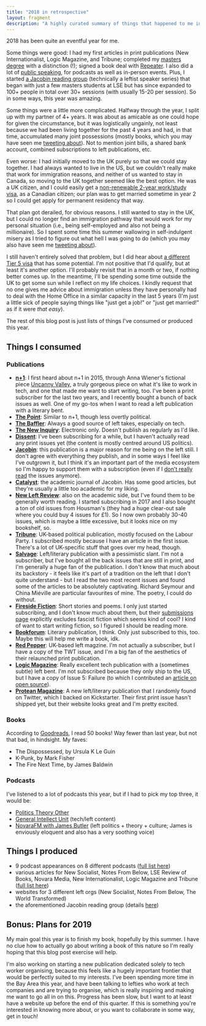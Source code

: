 ```yaml
---
title: "2018 in retrospective"
layout: fragment
description: "A highly curated summary of things that happened to me in 2018."
---
```


2018 has been quite an eventful year for me.

Some things were good: I had my first articles in print publications (New Internationalist, Logic Magazine, and Tribune; completed my [masters degree](/lse) with a distinction (!); signed a book deal with [Repeater](https://repeaterbooks.com/). I also did a lot of [public speaking](/speaking), for podcasts as well as in-person events. Plus, I started [a Jacobin reading group](/reading-group) (technically a leftist speaker series) that began with just a few masters students at LSE but has since expanded to 100+ people in total over 30+ sessions (with usually 15-20 per session). So in some ways, this year was amazing.

Some things were a little more complicated. Halfway through the year, I split up with my partner of 4+ years. It was about as amicable as one could hope for given the circumstance, but it was logistically ungainly, not least because we had been living together for the past 4 years and had, in that time, accumulated many joint possessions (mostly books, which you may have seen me [tweeting about](https://twitter.com/dellsystem/status/1008284898052984832)). Not to mention joint bills, a shared bank account, combined subscriptions to left publications, etc.

Even worse: I had initially moved to the UK purely so that we could stay together. I had always wanted to live in the US, but we couldn't really make that work for immigration reasons, and neither of us wanted to stay in Canada, so moving to the UK together seemed like the best option. He was a UK citizen, and I could easily get a [non-renewable 2-year work/study visa](https://medium.com/@fawnaxiao/getting-a-tier-5-youth-mobility-visa-to-the-uk-as-a-canadian-american-daaa7b43e709), as a Canadian citizen; our plan was to get married sometime in year 2 so I could get apply for permanent residency that way.

That plan got derailed, for obvious reasons. I still wanted to stay in the UK, but I could no longer find an immigration pathway that would work for my personal situation (i.e., being self-employed and also not being a millionaire). So I spent some time this summer wallowing in self-indulgent misery as I tried to figure out what hell I was going to do (which you may also have seen me [tweeting about](https://twitter.com/dellsystem/status/1031618652888395778)).

I still haven't entirely solved that problem, but I did hear about [a different Tier 5 visa](https://www.gov.uk/tier-5-temporary-worker-creative-and-sporting-visa) that has some potential. I'm not positive that I'd qualify, but at least it's another option. I'll probably revisit that in a month or two, if nothing better comes up. In the meantime, I'll be spending some time outside the UK to get some sun while I reflect on my life choices. I kindly request that no one gives me advice about immigration unless they have personally had to deal with the Home Office in a similar capacity in the last 5 years (I'm just a little sick of people saying things like "just get a job!" or "just get married!" as if it were _that easy_).

The rest of this blog post is just lists of things I've consumed or produced this year.

## Things I consumed

### Publications

* [**n+1**](https://nplusonemag.com): I first heard about n+1 in 2015, through Anna Wiener's fictional piece [Uncanny Valley](https://nplusonemag.com/issue-25/on-the-fringe/uncanny-valley/), a truly gorgeous piece on what it's like to work in tech, and one that made me want to start writing, too. I've been a print subscriber for the last two years, and I recently bought a bunch of back issues as well. One of my go-tos when I want to read a left publication with a literary bent.
* [**The Point**](https://thepointmag.com): Similar to n+1, though less overtly political.
* [**The Baffler**](https://thebaffler.com/): Always a good source of left takes, especially on tech.
* [**The New Inquiry**](https://thenewinquiry.com/): Electronic only. Doesn't publish as regularly as I'd like.
* [**Dissent**](https://www.dissentmagazine.org): I've been subscribing for a while, but I haven't actually read any print issues yet (the content is mostly centred around US politics).
* [**Jacobin**](https://www.jacobinmag.com/): this publication is a major reason for me being on the left still. I don't agree with everything they publish, and in some ways I feel like I've outgrown it, but I think it's an important part of the media ecosystem so I'm happy to support them with a subscription (even if I [don't really read](https://twitter.com/dellsystem/status/1073900947724779520) the issues anymore).
* [**Catalyst**](https://catalyst-journal.com/): the academic journal of Jacobin. Has some good articles, but they're usually a little too academic for my liking.
* [**New Left Review**](https://newleftreview.org): also on the academic side, but I've found them to be generally worth reading. I started subscribing in 2017 and I also bought a ton of old issues from Housman's (they had a huge clear-out sale where you could buy 4 issues for £1). So I now own probably 30-40 issues, which is maybe a little excessive, but it looks nice on my bookshelf, so.
* [**Tribune**](https://tribunemag.co.uk/): UK-based political publication, mostly focused on the Labour Party. I subscribed mostly because I have an article in the first issue. There's a lot of UK-specific stuff that goes over my head, though.
* [**Salvage**](http://salvage.zone/): Left/literary publication with a pessimistic slant. I'm not a subscriber, but I've bought all the back issues that are still in print, and I'm generally a huge fan of the publication. I don't know that much about its backstory - it feels like it's part of a tradition on the left that I don't quite understand - but I read the two most recent issues and found some of the articles to be absolutely captivating. Richard Seymour and China Miéville are particular favourites of mine. The poetry, I could do without.
* [**Fireside Fiction**](https://firesidefiction.com): Short stories and poems. I only just started subscribing, and I don't know much about them, but their [submissions page](https://firesidefiction.com/submissions) explicitly excludes fascist fiction which seems kind of cool? I kind of want to start writing fiction, so I figured I should be reading more.
* [**Bookforum**](https://bookforum.com/): Literary publication, I think. Only just subscribed to this, too. Maybe this will help me write a book, idk.
* [**Red Pepper**](https://www.redpepper.org.uk/): UK-based left magzine. I'm not actually a subscriber, but I have a copy of the TWT issue, and I'm a big fan of the aesthetics of their relaunched print publication.
* [**Logic Magazine**](https://logicmag.io/): Really excellent tech publication with a (sometimes subtle) left bent. I'm not subscribed because they only ship to the US, but I have a copy of Issue 5: Failure (to which I contributed an [article on open source](https://logicmag.io/05-freedom-isnt-free/)).
* [**Protean Magazine**](https://proteanmag.com/): A new left/literary publication that I randomly found on Twitter, which I backed on Kickstarter. Their first print issue hasn't shipped yet, but their website looks great and I'm pretty excited.

### Books

According to [Goodreads](https://www.goodreads.com/user/year_in_books/2018/60292716), I read 50 books! Way fewer than last year, but not that bad, in hindsight. My faves:

* The Dispossessed, by Ursula K Le Guin
* K-Punk, by Mark Fisher
* The Fire Next Time, by James Baldwin

### Podcasts

I've listened to a lot of podcasts this year, but if I had to pick my top three, it would be:

* [Politics Theory Other](https://soundcloud.com/poltheoryother)
* [General Intellect Unit](https://soundcloud.com/poltheoryother) (tech/left content)
* [NovaraFM with James Butler](https://novaramedia.com/tag/james-butler/) (left politics + theory + culture; James is enviously eloquent and also has a very soothing voice)

## Things I produced

* 9 podcast appearances on 8 different podcasts ([full list here](/speaking/#podcasts))
* various articles for New Socialist, Notes From Below, LSE Review of Books, Novara Media, New Internationalist, Logic Magazine and Tribune ([full list here](/writing#recent))
* websites for 3 different left orgs (New Socialist, Notes From Below, The World Transformed)
* the aforementioned Jacobin reading group (details [here](/reading-group/))

## Bonus: Plans for 2019

My main goal this year is to finish my book, hopefully by this summer. I have no clue how to actually go about writing a book of this nature so I'm really hoping that this blog post exercise will help.

I'm also working on starting a new publication dedicated solely to tech worker organising, because this feels like a hugely important frontier that would be perfectly suited to my interests. I've been spending more time in the Bay Area this year, and have been talking to lefties who work at tech companies and are trying to organise, which is really inspiring and making me want to go all in on this. Progress has been slow, but I want to at least have a website up before the end of this quarter. If this is something you're interested in knowing more about, or you want to collaborate in some way, get in touch!
